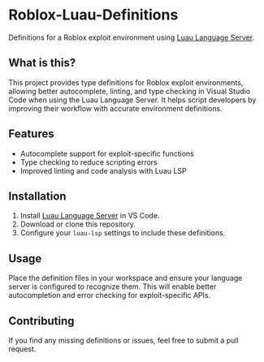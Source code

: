 # Roblox-Luau-Definitions

Definitions for a Roblox exploit environment using [Luau Language Server](https://marketplace.visualstudio.com/items?itemName=JohnnyMorganz.luau-lsp).

## What is this?

This project provides type definitions for Roblox exploit environments, allowing better autocomplete, linting, and type checking in Visual Studio Code when using the Luau Language Server. It helps script developers by improving their workflow with accurate environment definitions.

## Features

- Autocomplete support for exploit-specific functions
- Type checking to reduce scripting errors
- Improved linting and code analysis with Luau LSP

## Installation

1. Install [Luau Language Server](https://marketplace.visualstudio.com/items?itemName=JohnnyMorganz.luau-lsp) in VS Code.
2. Download or clone this repository.
3. Configure your `luau-lsp` settings to include these definitions.

## Usage

Place the definition files in your workspace and ensure your language server is configured to recognize them. This will enable better autocompletion and error checking for exploit-specific APIs.

## Contributing
If you find any missing definitions or issues, feel free to submit a pull request.
